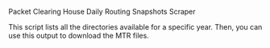 Packet Clearing House Daily Routing Snapshots Scraper


This script lists all the directories available for a specific year. Then, you can 
use this output to download the MTR files.
